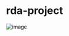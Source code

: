 # rda-project


![image](https://user-images.githubusercontent.com/91250294/150600027-6930b01a-73c4-4563-9e8a-2df268251a94.png)
